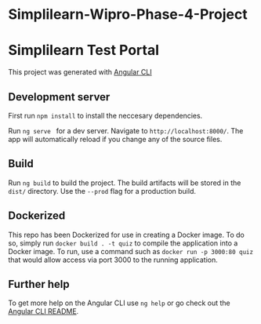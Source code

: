 # Simplilearn-Wipro-Phase-4-Project
# Simplilearn Test Portal
This project was generated with [Angular CLI](https://github.com/angular/angular-cli) 

## Development server

First run `npm install` to install the neccesary dependencies.

Run `ng serve ` for a dev server. Navigate to `http://localhost:8000/`. The app will automatically reload if you change any of the source files.

## Build

Run `ng build` to build the project. The build artifacts will be stored in the `dist/` directory. Use the `--prod` flag for a production build.

## Dockerized

This repo has been Dockerized for use in creating a Docker image. To do so, simply run `docker build . -t quiz` to compile the application into a Docker image. To run, use a command such as `docker run -p 3000:80 quiz` that would allow access via port 3000 to the running application.

## Further help

To get more help on the Angular CLI use `ng help` or go check out the [Angular CLI README](https://github.com/angular/angular-cli/blob/master/README.md).
